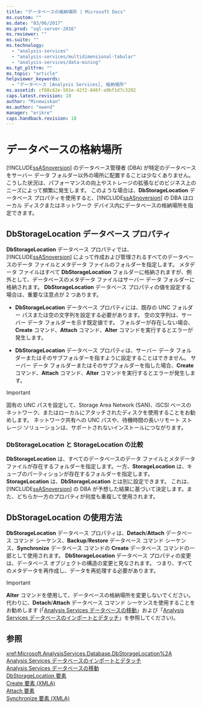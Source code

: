 ```yaml
---
title: "データベースの格納場所 | Microsoft Docs"
ms.custom: ""
ms.date: "03/06/2017"
ms.prod: "sql-server-2016"
ms.reviewer: ""
ms.suite: ""
ms.technology: 
  - "analysis-services"
  - "analysis-services/multidimensional-tabular"
  - "analysis-services/data-mining"
ms.tgt_pltfrm: ""
ms.topic: "article"
helpviewer_keywords: 
  - "データベース [Analysis Services], 格納場所"
ms.assetid: cf88c62e-581e-42f2-846f-a9bf1d7c3292
caps.latest.revision: 18
author: "Minewiskan"
ms.author: "owend"
manager: "erikre"
caps.handback.revision: 18
---
```

# データベースの格納場所
  [!INCLUDE[ssASnoversion](../../includes/ssasnoversion-md.md)] のデータベース管理者 (DBA) が特定のデータベースをサーバー データ フォルダー以外の場所に配置することは少なくありません。 こうした状況は、パフォーマンスの向上やストレージの拡張などのビジネス上のニーズによって頻繁に発生します。 このような場合は、**DbStorageLocation** データベース プロパティを使用すると、[!INCLUDE[ssASnoversion](../../includes/ssasnoversion-md.md)] の DBA はローカル ディスクまたはネットワーク デバイス内にデータベースの格納場所を指定できます。  
  
## DbStorageLocation データベース プロパティ  
 **DbStorageLocation** データベース プロパティでは、[!INCLUDE[ssASnoversion](../../includes/ssasnoversion-md.md)] によって作成および管理されるすべてのデータベースのデータ ファイルとメタデータ ファイルのフォルダーを指定します。 メタデータ ファイルはすべて **DbStorageLocation** フォルダーに格納されますが、例外として、データベースのメタデータ ファイルはサーバー データ フォルダーに格納されます。 **DbStorageLocation** データベース プロパティの値を設定する場合は、重要な注意点が 2 つあります。  
  
-   **DbStorageLocation** データベース プロパティには、既存の UNC フォルダー パスまたは空の文字列を設定する必要があります。 空の文字列は、サーバー データ フォルダーを示す既定値です。 フォルダーが存在しない場合、**Create** コマンド、**Attach** コマンド、**Alter** コマンドを実行するとエラーが発生します。  
  
-   **DbStorageLocation** データベース プロパティは、サーバー データ フォルダーまたはそのサブフォルダーを指すように設定することはできません。 サーバー データ フォルダーまたはそのサブフォルダーを指した場合、**Create** コマンド、**Attach** コマンド、**Alter** コマンドを実行するとエラーが発生します。  
  
> [!IMPORTANT]  
>  固有の UNC パスを設定して、Storage Area Network (SAN)、iSCSI ベースのネットワーク、またはローカルにアタッチされたディスクを使用することをお勧めします。 ネットワーク共有への UNC パスや、待機時間の長いリモート ストレージ ソリューションは、サポートされないインストールにつながります。  
  
### DbStorageLocation と StorageLocation の比較  
 **DbStorageLocation** は、すべてのデータベースのデータ ファイルとメタデータ ファイルが存在するフォルダーを指定します。一方、**StorageLocation** は、キューブのパーティションが存在するフォルダーを指定します。 **StorageLocation** は、**DbStorageLocation** とは別に設定できます。 これは、[!INCLUDE[ssASnoversion](../../includes/ssasnoversion-md.md)] の DBA が予想した結果に基づいて決定します。また、どちらか一方のプロパティが何度も重複して使用されます。  
  
## DbStorageLocation の使用方法  
 **DbStorageLocation** データベース プロパティは、**Detach**/**Attach** データベース コマンド シーケンス、**Backup**/**Restore** データベース コマンド シーケンス、**Synchronize** データベース コマンドの **Create** データベース コマンドの一部として使用されます。 **DbStorageLocation** データベース プロパティの変更は、データベース オブジェクトの構造の変更と見なされます。 つまり、すべてのメタデータを再作成し、データを再処理する必要があります。  
  
> [!IMPORTANT]  
>  **Alter** コマンドを使用して、データベースの格納場所を変更しないでください。 代わりに、**Detach**/**Attach** データベース コマンド シーケンスを使用することをお勧めします (「[Analysis Services データベースの移動](../../analysis-services/multidimensional-models/move-an-analysis-services-database.md)」および「[Analysis Services データベースのインポートとデタッチ](../../analysis-services/multidimensional-models/attach-and-detach-analysis-services-databases.md)」を参照してください)。  
  
## 参照  
 <xref:Microsoft.AnalysisServices.Database.DbStorageLocation%2A>   
 [Analysis Services データベースのインポートとデタッチ](../../analysis-services/multidimensional-models/attach-and-detach-analysis-services-databases.md)   
 [Analysis Services データベースの移動](../../analysis-services/multidimensional-models/move-an-analysis-services-database.md)   
 [DbStorageLocation 要素](../../analysis-services/xmla/xml-elements-properties/dbstoragelocation-element.md)   
 [Create 要素 &#40;XMLA&#41;](../../analysis-services/xmla/xml-elements-commands/create-element-xmla.md)   
 [Attach 要素](../../analysis-services/xmla/xml-elements-commands/attach-element.md)   
 [Synchronize 要素 &#40;XMLA&#41;](../../analysis-services/xmla/xml-elements-commands/synchronize-element-xmla.md)  
  
  